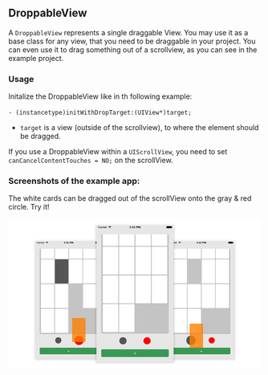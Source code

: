 ## DroppableView

A `DroppableView` represents a single draggable View. You may use it as a base class for any view, that you need to be draggable in your project. You can even use it to drag something out of a scrollview, as you can see in the example project.

### Usage

Initalize the DroppableView like in th following example:  

`- (instancetype)initWithDropTarget:(UIView*)target;`

- `target` is a view (outside of the scrollview), to where the element should be dragged.

If you use a DroppableView within a `UIScrollView`, you need to set `canCancelContentTouches = NO;` on the scrollView.

### Screenshots of the example app:

The white cards can be dragged out of the scrollView onto the gray & red circle. Try it!
  
![Screenshot](screenshots.png)
